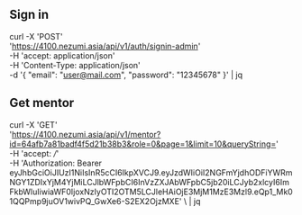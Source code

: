 ## Sign in

curl -X 'POST' \
 'https://4100.nezumi.asia/api/v1/auth/signin-admin' \
 -H 'accept: application/json' \
 -H 'Content-Type: application/json' \
 -d '{
"email": "user@mail.com",
"password": "12345678"
}' | jq

## Get mentor

curl -X 'GET' \
 'https://4100.nezumi.asia/api/v1/mentor?id=64afb7a81badf4f5d21b38b3&role=0&page=1&limit=10&queryString=' \
 -H 'accept: _/_' \
 -H 'Authorization: Bearer eyJhbGciOiJIUzI1NiIsInR5cCI6IkpXVCJ9.eyJzdWIiOiI2NGFmYjdhODFiYWRmNGY1ZDIxYjM4YjMiLCJlbWFpbCI6InVzZXJAbWFpbC5jb20iLCJyb2xlcyI6ImFkbWluIiwiaWF0IjoxNzIyOTI2OTM5LCJleHAiOjE3MjM1MzE3Mzl9.eQp1_Mk01QQPmp9juOV1wivPQ_GwXe6-S2EX2OjzMXE' \ | jq
